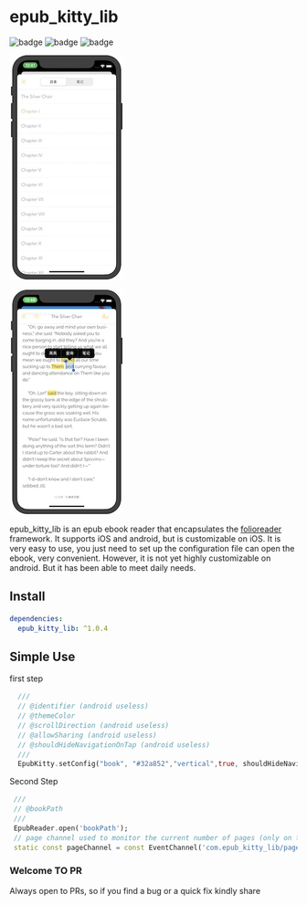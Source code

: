 # epub_kitty_lib

![badge](https://img.shields.io/badge/build-passing-brightgreen)
![badge](https://img.shields.io/badge/version-1.0.2-green)
![badge](https://img.shields.io/badge/platform-flutter-blue)

![1](1.jpeg)

![2](2.jpeg)

epub_kitty_lib is an epub ebook reader that encapsulates the [folioreader](https://folioreader.github.io/FolioReaderKit/) framework.
  It supports iOS and android, but is customizable on iOS.
  It is very easy to use, you just need to set up the configuration file can open the ebook, very convenient.
  However, it is not yet highly customizable on android.
  But it has been able to meet daily needs.

## Install

  ```yaml
  dependencies:
    epub_kitty_lib: ^1.0.4
  ```

## Simple Use

  first step

  ```dart
    ///
    // @identifier (android useless)
    // @themeColor
    // @scrollDirection (android useless)
    // @allowSharing (android useless)
    // @shouldHideNavigationOnTap (android useless)
    ///
    EpubKitty.setConfig("book", "#32a852","vertical",true, shouldHideNavigationOnTap:false);
```

  Second Step

 ```dart
  ///
  // @bookPath
  ///
  EpubReader.open('bookPath');
  // page channel used to monitor the current number of pages (only on the ios side)
  static const pageChannel = const EventChannel('com.epub_kitty_lib/page');
```

### Welcome TO PR

 Always open to PRs, so if you find a bug or a quick fix kindly share
